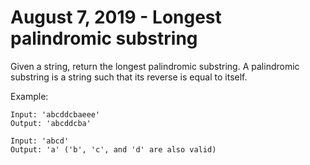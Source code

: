 # August 7, 2019 - Longest palindromic substring

Given a string, return the longest palindromic substring. A palindromic 
substring is a string such that its reverse is equal to itself.

Example:
```
Input: 'abcddcbaeee'
Output: 'abcddcba'

Input: 'abcd'
Output: 'a' ('b', 'c', and 'd' are also valid)
```